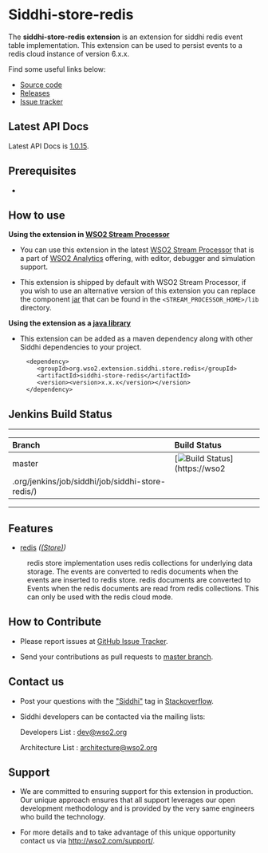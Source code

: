Siddhi-store-redis
======================================

The **siddhi-store-redis extension** is an extension for siddhi redis event table implementation. This extension can be 
used to persist events to a
redis cloud instance of version 6.x.x.

Find some useful links below:

* <a target="_blank" href="https://github.com/wso2-extensions/siddhi-store-redis">Source code</a>
* <a target="_blank" href="https://github.com/wso2-extensions/siddhi-store-redis/releases">Releases</a>
* <a target="_blank" href="https://github.com/wso2-extensions/siddhi-store-redis/issues">Issue tracker</a>

## Latest API Docs 

Latest API Docs is <a target="_blank" href="https://wso2-extensions.github.io/siddhi-store-redis/api/1.0.15">1.0.15</a>.

## Prerequisites
 -

## How to use 

**Using the extension in <a target="_blank" href="https://github.com/wso2/product-sp">WSO2 Stream Processor</a>**

* You can use this extension in the latest <a target="_blank" href="https://github.com/wso2/product-sp/releases">WSO2 Stream Processor</a> that is a part of <a target="_blank" href="http://wso2.com/analytics?utm_source=gitanalytics&utm_campaign=gitanalytics_Jul17">WSO2 Analytics</a> offering, with editor, debugger and simulation support. 

* This extension is shipped by default with WSO2 Stream Processor, if you wish to use an alternative version of this 
extension you can replace the component <a target="_blank" href="https://github
.com/wso2-extensions/siddhi-store-redis/releases">jar</a> that can be found in the `<STREAM_PROCESSOR_HOME>/lib` 
directory.

**Using the extension as a <a target="_blank" href="https://wso2.github.io/siddhi/documentation/running-as-a-java-library">java library</a>**

* This extension can be added as a maven dependency along with other Siddhi dependencies to your project.

```
     <dependency>
        <groupId>org.wso2.extension.siddhi.store.redis</groupId>
        <artifactId>siddhi-store-redis</artifactId>
        <version><version>x.x.x</version></version>
     </dependency>
```

## Jenkins Build Status

---

|  Branch | Build Status |
| :------ |:------------ | 
| master  | [![Build Status](https://wso2.org/jenkins/job/siddhi/job/siddhi-store-redis/badge/icon)](https://wso2
.org/jenkins/job/siddhi/job/siddhi-store-redis/) |

---

## Features

* <a target="_blank" href="https://wso2-extensions.github.io/siddhi-store-redis/api/1.0.15/#redis-store">redis</a> *(<a 
target="_blank" href="https://wso2.github.io/siddhi/documentation/siddhi-4.0/#store">(Store)</a>)*<br><div 
style="padding-left: 1em;"><p>redis store implementation uses redis collections for underlying data storage. The events 
are 
converted to redis documents when the events are inserted to redis store. redis documents are converted to Events when 
the 
redis documents are read from redis collections. This can only be used with the redis cloud mode.</p></div>

## How to Contribute
 
  * Please report issues at <a target="_blank" href="https://github
  .com/wso2-extensions/siddhi-store-redis/issues">GitHub
   Issue Tracker</a>.
  
  * Send your contributions as pull requests to <a target="_blank" href="https://github
  .com/wso2-extensions/siddhi-store-redis/tree/master">master branch</a>. 
 
## Contact us 

 * Post your questions with the <a target="_blank" href="http://stackoverflow.com/search?q=siddhi">"Siddhi"</a> tag in <a target="_blank" href="http://stackoverflow.com/search?q=siddhi">Stackoverflow</a>. 
 
 * Siddhi developers can be contacted via the mailing lists:
 
    Developers List   : [dev@wso2.org](mailto:dev@wso2.org)
    
    Architecture List : [architecture@wso2.org](mailto:architecture@wso2.org)
 
## Support 

* We are committed to ensuring support for this extension in production. Our unique approach ensures that all support leverages our open development methodology and is provided by the very same engineers who build the technology. 

* For more details and to take advantage of this unique opportunity contact us via <a target="_blank" href="http://wso2.com/support?utm_source=gitanalytics&utm_campaign=gitanalytics_Jul17">http://wso2.com/support/</a>. 
